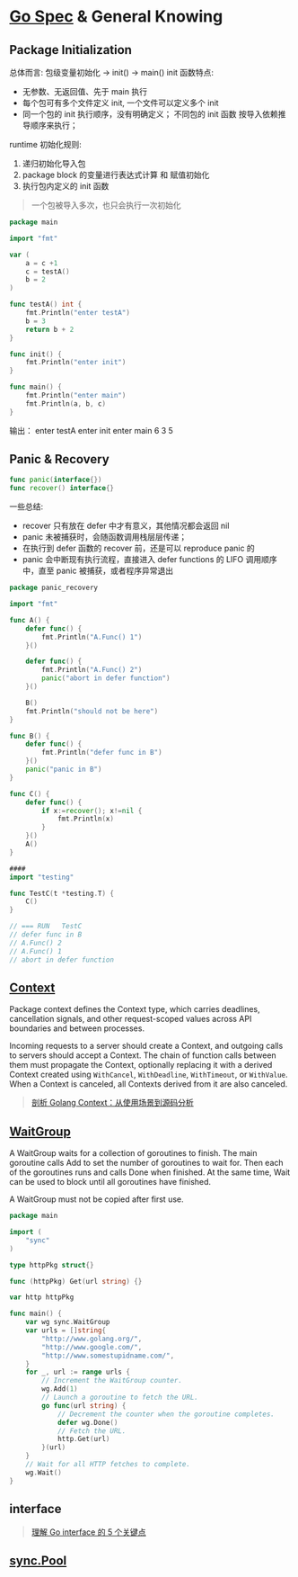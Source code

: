 # [Go Spec](https://go.dev/ref/spec#Package_initialization) & General Knowing

## Package Initialization

总体而言:  包级变量初始化 ->  init() -> main()
init 函数特点: 

- 无参数、无返回值、先于 main 执行
- 每个包可有多个文件定义 init, 一个文件可以定义多个 init
- 同一个包的 init 执行顺序，没有明确定义； 不同包的 init 函数 按导入依赖推导顺序来执行；

runtime 初始化规则:

1. 递归初始化导入包
2. package block 的变量进行表达式计算 和 赋值初始化
3. 执行包内定义的 init 函数

>一个包被导入多次，也只会执行一次初始化

```go
package main

import "fmt"

var (
    a = c +1
    c = testA()
    b = 2
)

func testA() int {
    fmt.Println("enter testA")
    b = 3
    return b + 2
}

func init() {
    fmt.Println("enter init")
}

func main() {
    fmt.Println("enter main")
    fmt.Println(a, b, c)
}
```

输出：
enter testA
enter init
enter main
6 3 5

## Panic & Recovery

```go
func panic(interface{})
func recover() interface{}
```

一些总结: 

- recover 只有放在 defer 中才有意义，其他情况都会返回 nil 
- panic 未被捕获时，会随函数调用栈层层传递；
- 在执行到 defer 函数的 recover 前，还是可以 reproduce panic 的
- panic 会中断现有执行流程，直接进入 defer functions 的 LIFO 调用顺序中，直至 panic 被捕获，或者程序异常退出

```go 
package panic_recovery

import "fmt"

func A() {
	defer func() {
		fmt.Println("A.Func() 1")
	}()

	defer func() {
		fmt.Println("A.Func() 2")
		panic("abort in defer function")
	}()

	B()
	fmt.Println("should not be here")
}

func B() {
	defer func() {
		fmt.Println("defer func in B")
	}()
	panic("panic in B")
}

func C() {
	defer func() {
		if x:=recover(); x!=nil {
			fmt.Println(x)
		}
	}()
	A()
}

####
import "testing"

func TestC(t *testing.T) {
	C()
}

// === RUN   TestC
// defer func in B
// A.Func() 2
// A.Func() 1
// abort in defer function
```

## [Context](https://pkg.go.dev/context)

Package context defines the Context type, which carries deadlines, cancellation signals, and other request-scoped values across API boundaries and between processes.

Incoming requests to a server should create a Context, and outgoing calls to servers should accept a Context. The chain of function calls between them must propagate the Context, optionally replacing it with a derived Context created using `WithCancel`, `WithDeadline`, `WithTimeout`, or `WithValue`. When a Context is canceled, all Contexts derived from it are also canceled.

> [剖析 Golang Context：从使用场景到源码分析](https://xie.infoq.cn/article/3e18dd6d335d1a6ab552a88e8)

## [WaitGroup](https://pkg.go.dev/sync#WaitGroup)

A WaitGroup waits for a collection of goroutines to finish. The main goroutine calls Add to set the number of goroutines to wait for. Then each of the goroutines runs and calls Done when finished. At the same time, Wait can be used to block until all goroutines have finished.

A WaitGroup must not be copied after first use.

```go
package main

import (
	"sync"
)

type httpPkg struct{}

func (httpPkg) Get(url string) {}

var http httpPkg

func main() {
	var wg sync.WaitGroup
	var urls = []string{
		"http://www.golang.org/",
		"http://www.google.com/",
		"http://www.somestupidname.com/",
	}
	for _, url := range urls {
		// Increment the WaitGroup counter.
		wg.Add(1)
		// Launch a goroutine to fetch the URL.
		go func(url string) {
			// Decrement the counter when the goroutine completes.
			defer wg.Done()
			// Fetch the URL.
			http.Get(url)
		}(url)
	}
	// Wait for all HTTP fetches to complete.
	wg.Wait()
}
```

## interface

> [理解 Go interface 的 5 个关键点](https://sanyuesha.com/2017/07/22/how-to-understand-go-interface/)

## [sync.Pool](https://pkg.go.dev/sync#Pool)
